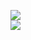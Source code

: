 [![](https://img.shields.io/badge/Made%20With-Github%20Spray-lightgrey.svg?style=for-the-badge&logo=github)](https://github.com/Annihil/github-spray#6020)  
[![](https://i.imgur.com/2DrTn0Z.gif)](https://github.com/Annihil/github-spray)